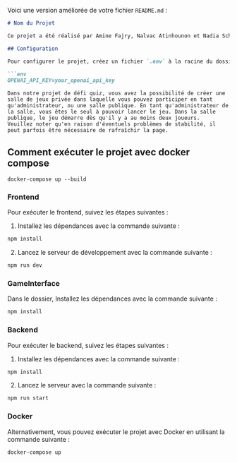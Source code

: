 Voici une version améliorée de votre fichier `README.md` :

```markdown
# Nom du Projet

Ce projet a été réalisé par Amine Fajry, Nalvac Atinhounon et Nadia Schwaller (Pairprogramming 99% du temps suite à un problème de pc).

## Configuration

Pour configurer le projet, créez un fichier `.env` à la racine du dossier du serveur avec le contenu suivant :

```env
OPENAI_API_KEY=your_openai_api_key
```
```
Dans notre projet de défi quiz, vous avez la possibilité de créer une salle de jeux privée dans laquelle vous pouvez participer en tant 
qu'administrateur, ou une salle publique. En tant qu'administrateur de la salle, vous êtes le seul à pouvoir lancer le jeu. Dans la salle publique, le jeu démarre dès qu'il y a au moins deux joueurs.
Veuillez noter qu'en raison d'éventuels problèmes de stabilité, il peut parfois être nécessaire de rafraîchir la page.
```

## Comment exécuter le projet avec docker compose

```
docker-compose up --build
```

### Frontend

Pour exécuter le frontend, suivez les étapes suivantes :

1. Installez les dépendances avec la commande suivante :

```bash
npm install
```

2. Lancez le serveur de développement avec la commande suivante :

```bash
npm run dev
```

### GameInterface

Dans le dossier, Installez les dépendances avec la commande suivante :

```bash
npm install
```

### Backend

Pour exécuter le backend, suivez les étapes suivantes :

1. Installez les dépendances avec la commande suivante :

```bash
npm install
```

2. Lancez le serveur avec la commande suivante :

```bash
npm run start
```

### Docker

Alternativement, vous pouvez exécuter le projet avec Docker en utilisant la commande suivante :

```bash
docker-compose up
```
